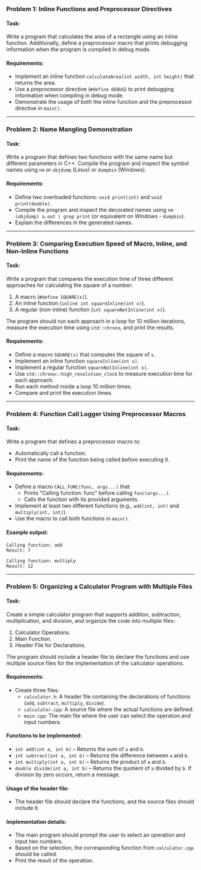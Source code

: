 ### Problem 1: Inline Functions and Preprocessor Directives

#### Task:
Write a program that calculates the area of a rectangle using an inline function. Additionally, define a preprocessor macro that prints debugging information when the program is compiled in debug mode.

#### Requirements:
- Implement an inline function `calculateArea(int width, int height)` that returns the area.
- Use a preprocessor directive (`#define DEBUG`) to print debugging information when compiling in debug mode.
- Demonstrate the usage of both the inline function and the preprocessor directive in `main()`.

---

### Problem 2: Name Mangling Demonstration

#### Task:
Write a program that defines two functions with the same name but different parameters in C++. Compile the program and inspect the symbol names using `nm` or `objdump` (Linux) or `dumpbin` (Windows).

#### Requirements:
- Define two overloaded functions: `void print(int)` and `void print(double)`.
- Compile the program and inspect the decorated names using `nm (objdump) a.out | grep print` (or equivalent on Windows - `dumpbin`).
- Explain the differences in the generated names.

---

### Problem 3: Comparing Execution Speed of Macro, Inline, and Non-Inline Functions

#### Task:
Write a program that compares the execution time of three different approaches for calculating the square of a number:

1. A macro (`#define SQUARE(x)`).
2. An inline function (`inline int squareInline(int x)`).
3. A regular (non-inline) function (`int squareNotInline(int x)`).

The program should run each approach in a loop for 10 million iterations, measure the execution time using `std::chrono`, and print the results.

#### Requirements:
- Define a macro `SQUARE(x)` that computes the square of `x`.
- Implement an inline function `squareInline(int x)`.
- Implement a regular function `squareNotInline(int x)`.
- Use `std::chrono::high_resolution_clock` to measure execution time for each approach.
- Run each method inside a loop 10 million times.
- Compare and print the execution times.

---

### Problem 4: Function Call Logger Using Preprocessor Macros

#### Task:
Write a program that defines a preprocessor macro to:
- Automatically call a function.
- Print the name of the function being called before executing it.

#### Requirements:
- Define a macro `CALL_FUNC(func, args...)` that:
  - Prints "Calling function: func" before calling `func(args...)`.
  - Calls the function with its provided arguments.
- Implement at least two different functions (e.g., `add(int, int)` and `multiply(int, int)`).
- Use the macro to call both functions in `main()`.

#### Example output:
```
Calling function: add
Result: 7

Calling function: multiply
Result: 12
```

---

### Problem 5: Organizing a Calculator Program with Multiple Files

#### Task:
Create a simple calculator program that supports addition, subtraction, multiplication, and division, and organize the code into multiple files:

1. Calculator Operations.
2. Main Function.
3. Header File for Declarations.

The program should include a header file to declare the functions and use multiple source files for the implementation of the calculator operations.

#### Requirements:
- Create three files:
  - `calculator.h`: A header file containing the declarations of functions (`add`, `subtract`, `multiply`, `divide`).
  - `calculator.cpp`: A source file where the actual functions are defined.
  - `main.cpp`: The main file where the user can select the operation and input numbers.

#### Functions to be implemented:
- `int add(int a, int b)` – Returns the sum of `a` and `b`.
- `int subtract(int a, int b)` – Returns the difference between `a` and `b`.
- `int multiply(int a, int b)` – Returns the product of `a` and `b`.
- `double divide(int a, int b)` – Returns the quotient of `a` divided by `b`. If division by zero occurs, return a message.

#### Usage of the header file:
- The header file should declare the functions, and the source files should include it.

#### Implementation details:
- The main program should prompt the user to select an operation and input two numbers.
- Based on the selection, the corresponding function from `calculator.cpp` should be called.
- Print the result of the operation.

